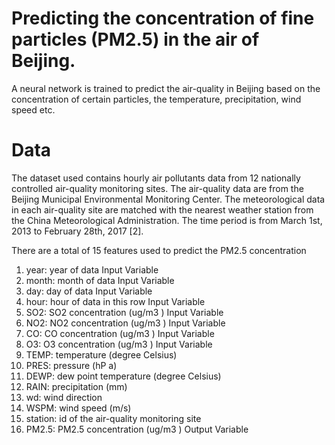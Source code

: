 # Predicting the concentration of fine particles (PM2.5) in the air of Beijing.

A neural network is trained to predict the air-quality in Beijing based on the concentration of certain particles, the
temperature, precipitation, wind speed etc.

# Data
The dataset used contains hourly air pollutants data from 12 nationally controlled air-quality monitoring sites. The air-quality data are from the Beijing Municipal Environmental Monitoring Center. The meteorological data in each air-quality site are matched with the nearest weather station from the China Meteorological Administration. The time period is from March 1st, 2013 to February 28th, 2017 [2].

There are a total of 15 features used to predict the PM2.5 concentration
1. year: year of data Input Variable
2. month: month of data Input Variable
3. day: day of data Input Variable
4. hour: hour of data in this row Input Variable
5. SO2: SO2 concentration (ug/m3 ) Input Variable
6. NO2: NO2 concentration (ug/m3 ) Input Variable
7. CO: CO concentration (ug/m3 ) Input Variable
8. O3: O3 concentration (ug/m3 ) Input Variable
9. TEMP: temperature (degree Celsius)
10. PRES: pressure (hP a)
11. DEWP: dew point temperature (degree Celsius)
12. RAIN: precipitation (mm)
13. wd: wind direction
14. WSPM: wind speed (m/s)
15. station: id of the air-quality monitoring site
16. PM2.5: PM2.5 concentration (ug/m3 ) Output Variable
